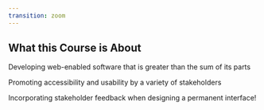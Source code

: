 ```yaml
---
transition: zoom
---
```


## What this Course is About

<p class="fragment">Developing web-enabled software that is greater than the sum of its parts</p>

<p class="fragment">Promoting accessibility and usability by a variety of stakeholders</p>

<p class="fragment">Incorporating stakeholder feedback when designing a permanent interface!</p>